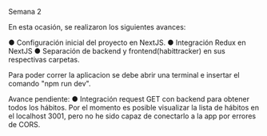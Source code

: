Semana 2

En esta ocasión, se realizaron los siguientes avances: 

● Configuración inicial del proyecto en NextJS.
● Integración Redux en NextJS
● Separación de backend y frontend(habittracker) en sus respectivas carpetas. 

Para poder correr la aplicacion se debe abrir una terminal e insertar el comando "npm run dev".

Avance pendiente: 
● Integración request GET con backend para obtener todos los hábitos.
Por el momento es posible visualizar la lista de hábitos en el localhost 3001, pero no he sido capaz de conectarlo a la app por errores de CORS. 
